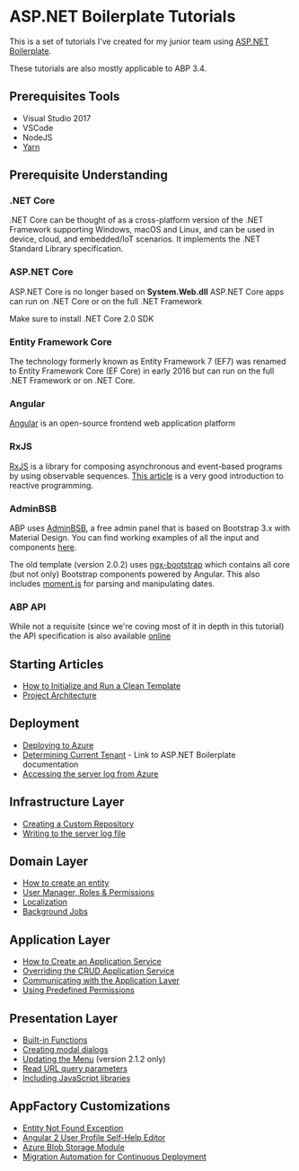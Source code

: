 # ASP\.NET Boilerplate Tutorials
This is a set of tutorials I've created for my junior team using [ASP\.NET Boilerplate](https://www.aspnetboilerplate.com).

These tutorials are also mostly applicable to ABP 3.4.

## Prerequisites Tools
* Visual Studio 2017
* VSCode
* NodeJS
* [Yarn](https://yarnpkg.com)

## Prerequisite Understanding
### \.NET Core
\.NET Core can be thought of as a cross-platform version of the \.NET Framework supporting Windows, macOS and Linux, and can be used in device, cloud, and embedded/IoT scenarios. It implements the \.NET Standard Library specification.

### ASP\.NET Core
ASP\.NET Core is no longer based on __System.Web.dll__
ASP\.NET Core apps can run on \.NET Core or on the full \.NET Framework

Make sure to install .NET Core 2.0 SDK

### Entity Framework Core
The technology formerly known as Entity Framework 7 (EF7) was renamed to Entity Framework Core (EF Core) in early 2016 but can run on the full \.NET Framework or on \.NET Core.

### Angular
[Angular](http://angular.io) is an open-source frontend web application platform

### RxJS
[RxJS](http://reactivex.io/rxjs/) is a library for composing asynchronous and event-based programs by using observable sequences. [This article](https://gist.github.com/staltz/868e7e9bc2a7b8c1f754) is a very good introduction to reactive programming.

### AdminBSB
ABP uses [AdminBSB](https://github.com/gurayyarar/AdminBSBMaterialDesign), a free admin panel that is based on Bootstrap 3.x with Material Design. You can find working examples of all the input and components [here](https://gurayyarar.github.io/AdminBSBMaterialDesign/index.html).

The old template (version 2.0.2)  uses [ngx-bootstrap](http://valor-software.com/ngx-bootstrap/#/) which contains all core (but not only) Bootstrap components powered by Angular. This also includes [moment.js](http://momentjs.com/) for parsing and manipulating dates.

### ABP API
While not a requisite (since we're coving most of it in depth in this tutorial) the API specification is also available [online](https://aspnetboilerplate.com/api-docs/html/R_Project_Documentation.htm)

## Starting Articles
* [How to Initialize and Run a Clean Template](docs/cleantemplate.md)
* [Project Architecture](docs/projectarchitecture.md)

## Deployment
* [Deploying to Azure](docs/deployment.md)
* [Determining Current Tenant](https://aspnetboilerplate.com/Pages/Documents/Multi-Tenancy#determining-current-tenant) - Link to ASP.NET Boilerplate documentation
* [Accessing the server log from Azure](docs/serverlog.md)

## Infrastructure Layer
* [Creating a Custom Repository](docs/customrepos.md)
* [Writing to the server log file](docs/serverlog.md)

## Domain Layer
* [How to create an entity](docs/entity.md)
* [User Manager, Roles & Permissions](docs/usermanager.md)
* [Localization](docs/localization.md)
* [Background Jobs](docs/backgroundjobs.md)

## Application Layer
* [How to Create an Application Service](docs/applicationservice.md)
* [Overriding the CRUD Application Service](docs/crudappservice.md)
* [Communicating with the Application Layer](docs/restapi.md)
* [Using Predefined Permissions](docs/permissions.md)

## Presentation Layer
* [Built-in Functions](docs/angularbuiltin.md)
* [Creating modal dialogs](docs/modals.md)
* [Updating the Menu](docs/menu212.md) (version 2.1.2 only)
* [Read URL query parameters](docs/routing.md)
* [Including JavaScript libraries](docs/libraries.md)

## AppFactory Customizations
* [Entity Not Found Exception](https://gist.github.com/aodendaal/86fedc36b3593a4adbd4e35ef0327702)
* [Angular 2 User Profile Self-Help Editor](https://github.com/aodendaal/abp-ng2-profile-editor)
* [Azure Blob Storage Module](https://github.com/aodendaal/abp-appfactory-blobprovider)
* [Migration Automation for Continuous Deployment](https://gist.github.com/Marcraffy/c9fdf4054b112c2334a7b21fd6634a39)